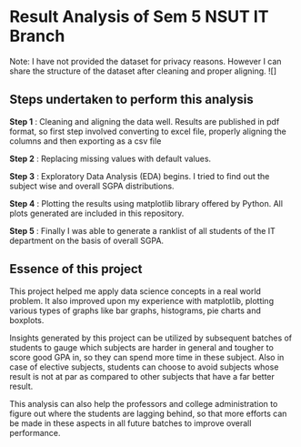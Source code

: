 # Result Analysis of Sem 5 NSUT IT Branch

Note: I have not provided the dataset for privacy reasons. However I can share the structure of the dataset after cleaning and proper aligning.
![]

## Steps undertaken to perform this analysis
**Step 1** : Cleaning and aligning the data well. Results are published in pdf format, so first step involved converting to excel file, properly aligning the columns and then exporting as a csv file

**Step 2** : Replacing missing values with default values.

**Step 3** : Exploratory Data Analysis (EDA) begins. I tried to find out the subject wise and overall SGPA distributions.

**Step 4** : Plotting the results using matplotlib library offered by Python. All plots generated are included in this repository.

**Step 5** : Finally I was able to generate a ranklist of all students of the IT department on the basis of overall SGPA.


## Essence of this project
This project helped me apply data science concepts in a real world problem. It also improved upon my experience with matplotlib, plotting various types of graphs like bar graphs, histograms, pie charts and boxplots.

Insights generated by this project can be utilized by subsequent batches of students to gauge which subjects are harder in general and tougher to score good GPA in, so they can spend more time in these subject. Also in case of elective subjects, students can choose to avoid subjects whose result is not at par as compared to other subjects that have a far better result.

This analysis can also help the professors and college administration to figure out where the students are lagging behind, so that more efforts can be made in these aspects in all future batches to improve overall performance.
